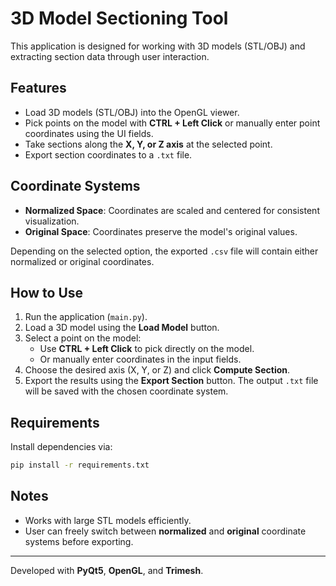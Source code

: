 # 3D Model Sectioning Tool

This application is designed for working with 3D models (STL/OBJ) and
extracting section data through user interaction.

## Features

-   Load 3D models (STL/OBJ) into the OpenGL viewer.
-   Pick points on the model with **CTRL + Left Click** or manually enter point coordinates using the UI fields.
-   Take sections along the **X, Y, or Z axis** at the selected point.
-   Export section coordinates to a `.txt` file.

## Coordinate Systems

-   **Normalized Space**: Coordinates are scaled and centered for
    consistent visualization.
-   **Original Space**: Coordinates preserve the model's original
    values.

Depending on the selected option, the exported `.csv` file will contain
either normalized or original coordinates.

## How to Use

1.  Run the application (`main.py`).
2.  Load a 3D model using the **Load Model** button.
3.  Select a point on the model:
    -   Use **CTRL + Left Click** to pick directly on the model.
    -   Or manually enter coordinates in the input fields.
4.  Choose the desired axis (X, Y, or Z) and click **Compute Section**.
5.  Export the results using the **Export Section** button. The output
    `.txt` file will be saved with the chosen coordinate system.

## Requirements

Install dependencies via:

``` bash
pip install -r requirements.txt
```

## Notes

-   Works with large STL models efficiently.
-   User can freely switch between **normalized** and **original**
    coordinate systems before exporting.

------------------------------------------------------------------------

Developed with **PyQt5**, **OpenGL**, and **Trimesh**.

